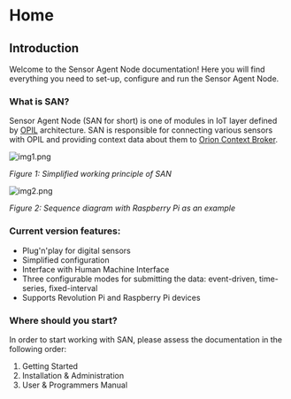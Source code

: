 # Home

## Introduction

Welcome to the Sensor Agent Node documentation! Here you will find everything you need to set-up,
configure and run the Sensor Agent Node.

### What is SAN?

Sensor Agent Node (SAN for short) is one of modules in IoT layer defined by [OPIL](http://project.l4ms.eu/OPIL-Documentation) architecture. SAN is responsible for connecting various sensors with OPIL and providing context data about them to [Orion Context Broker](https://fiware-orion.readthedocs.io/en/master).

![img1.png](https://gitlab.com/opil_group/mod.iot.san/blob/develop/doc/docs/img/img1.png)

*Figure 1: Simplified working principle of SAN*

![img2.png](https://gitlab.com/opil_group/mod.iot.san/blob/develop/doc/docs/img/img2.png)

*Figure 2: Sequence diagram with Raspberry Pi as an example*

### Current version features:

* Plug'n'play for digital sensors
* Simplified configuration
* Interface with Human Machine Interface
* Three configurable modes for submitting the data: event-driven, time-series, fixed-interval
* Supports Revolution Pi and Raspberry Pi devices

### Where should you start?

In order to start working with SAN, please assess the documentation in the following order:

1) Getting Started
2) Installation & Administration
3) User & Programmers Manual
